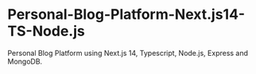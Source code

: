 # Personal-Blog-Platform-Next.js14-TS-Node.js
Personal Blog Platform using Next.js 14, Typescript, Node.js, Express and MongoDB.
